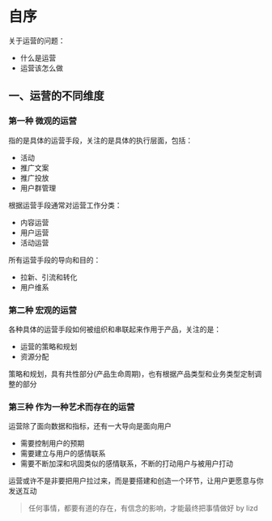 # 自序

关于运营的问题：

* 什么是运营
* 运营该怎么做

## 一、运营的不同维度

### 第一种 微观的运营

指的是具体的运营手段，关注的是具体的执行层面，包括：

* 活动
* 推广文案
* 推广投放
* 用户群管理

根据运营手段通常对运营工作分类：

* 内容运营
* 用户运营
* 活动运营

所有运营手段的导向和目的：

* 拉新、引流和转化
* 用户维系

### 第二种 宏观的运营

各种具体的运营手段如何被组织和串联起来作用于产品，关注的是：

* 运营的策略和规划
* 资源分配

策略和规划，具有共性部分(产品生命周期)，也有根据产品类型和业务类型定制调整的部分

### 第三种 作为一种艺术而存在的运营

运营除了面向数据和指标，还有一大导向是面向用户

* 需要控制用户的预期
* 需要建立与用户的感情联系
* 需要不断加深和巩固类似的感情联系，不断的打动用户与被用户打动

运营或许不是非要把用户拉过来，而是要搭建和创造一个环节，让用户更愿意与你发送互动

> 任何事情，都要有道的存在，有信念的影响，才能最终把事情做好 by lizd
